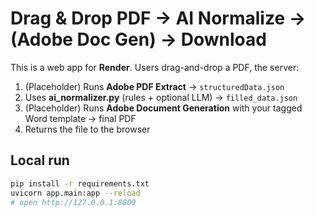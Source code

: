 # Drag & Drop PDF → AI Normalize → (Adobe Doc Gen) → Download

This is a web app for **Render**. Users drag-and-drop a PDF, the server:
1. (Placeholder) Runs **Adobe PDF Extract** → `structuredData.json`
2. Uses **ai_normalizer.py** (rules + optional LLM) → `filled_data.json`
3. (Placeholder) Runs **Adobe Document Generation** with your tagged Word template → final PDF
4. Returns the file to the browser

## Local run
```bash
pip install -r requirements.txt
uvicorn app.main:app --reload
# open http://127.0.0.1:8000
